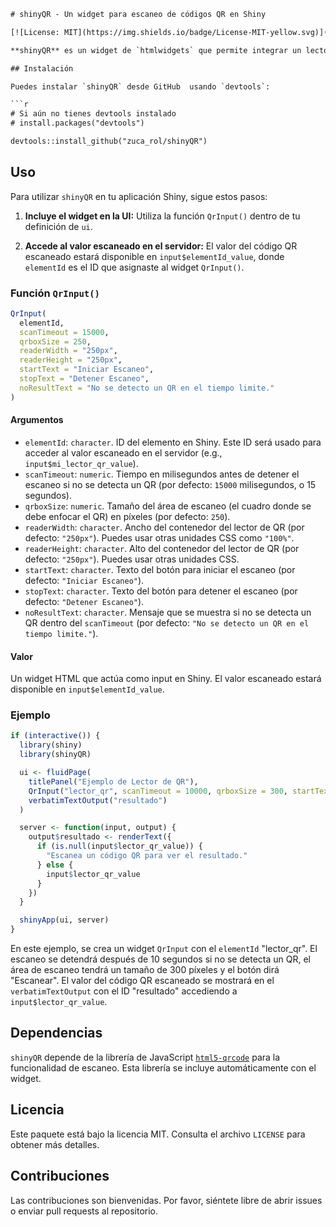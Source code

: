 ```txt
# shinyQR - Un widget para escaneo de códigos QR en Shiny

[![License: MIT](https://img.shields.io/badge/License-MIT-yellow.svg)](https://opensource.org/licenses/MIT)

**shinyQR** es un widget de `htmlwidgets` que permite integrar un lector de códigos QR en aplicaciones Shiny. Utiliza la librería `html5-qrcode` para capturar códigos QR en tiempo real desde la cámara del dispositivo. Este widget es útil para aplicaciones que requieren la captura rápida y eficiente de códigos QR directamente en la interfaz de usuario de Shiny.

## Instalación

Puedes instalar `shinyQR` desde GitHub  usando `devtools`:

```r
# Si aún no tienes devtools instalado
# install.packages("devtools")

devtools::install_github("zuca_rol/shinyQR")
```

## Uso

Para utilizar `shinyQR` en tu aplicación Shiny, sigue estos pasos:

1.  **Incluye el widget en la UI:** Utiliza la función `QrInput()` dentro de tu definición de `ui`.

2.  **Accede al valor escaneado en el servidor:** El valor del código QR escaneado estará disponible en `input$elementId_value`, donde `elementId` es el ID que asignaste al widget `QrInput()`.

### Función `QrInput()`

```r
QrInput(
  elementId,
  scanTimeout = 15000,
  qrboxSize = 250,
  readerWidth = "250px",
  readerHeight = "250px",
  startText = "Iniciar Escaneo",
  stopText = "Detener Escaneo",
  noResultText = "No se detecto un QR en el tiempo limite."
)
```

#### Argumentos

* `elementId`: `character`. ID del elemento en Shiny. Este ID será usado para acceder al valor escaneado en el servidor (e.g., `input$mi_lector_qr_value`).
* `scanTimeout`: `numeric`. Tiempo en milisegundos antes de detener el escaneo si no se detecta un QR (por defecto: `15000` milisegundos, o 15 segundos).
* `qrboxSize`: `numeric`. Tamaño del área de escaneo (el cuadro donde se debe enfocar el QR) en píxeles (por defecto: `250`).
* `readerWidth`: `character`. Ancho del contenedor del lector de QR (por defecto: `"250px"`). Puedes usar otras unidades CSS como `"100%"`.
* `readerHeight`: `character`. Alto del contenedor del lector de QR (por defecto: `"250px"`). Puedes usar otras unidades CSS.
* `startText`: `character`. Texto del botón para iniciar el escaneo (por defecto: `"Iniciar Escaneo"`).
* `stopText`: `character`. Texto del botón para detener el escaneo (por defecto: `"Detener Escaneo"`).
* `noResultText`: `character`. Mensaje que se muestra si no se detecta un QR dentro del `scanTimeout` (por defecto: `"No se detecto un QR en el tiempo limite."`).

#### Valor

Un widget HTML que actúa como input en Shiny. El valor escaneado estará disponible en `input$elementId_value`.

### Ejemplo

```r
if (interactive()) {
  library(shiny)
  library(shinyQR)

  ui <- fluidPage(
    titlePanel("Ejemplo de Lector de QR"),
    QrInput("lector_qr", scanTimeout = 10000, qrboxSize = 300, startText = "Escanear"),
    verbatimTextOutput("resultado")
  )

  server <- function(input, output) {
    output$resultado <- renderText({
      if (is.null(input$lector_qr_value)) {
        "Escanea un código QR para ver el resultado."
      } else {
        input$lector_qr_value
      }
    })
  }

  shinyApp(ui, server)
}
```

En este ejemplo, se crea un widget `QrInput` con el `elementId` "lector\_qr". El escaneo se detendrá después de 10 segundos si no se detecta un QR, el área de escaneo tendrá un tamaño de 300 píxeles y el botón dirá "Escanear". El valor del código QR escaneado se mostrará en el `verbatimTextOutput` con el ID "resultado" accediendo a `input$lector_qr_value`.

## Dependencias

`shinyQR` depende de la librería de JavaScript [`html5-qrcode`](https://github.com/mebaysan/html5-qrcode) para la funcionalidad de escaneo. Esta librería se incluye automáticamente con el widget.

## Licencia

Este paquete está bajo la licencia MIT. Consulta el archivo `LICENSE` para obtener más detalles.

## Contribuciones

Las contribuciones son bienvenidas. Por favor, siéntete libre de abrir issues o enviar pull requests al repositorio.
```
